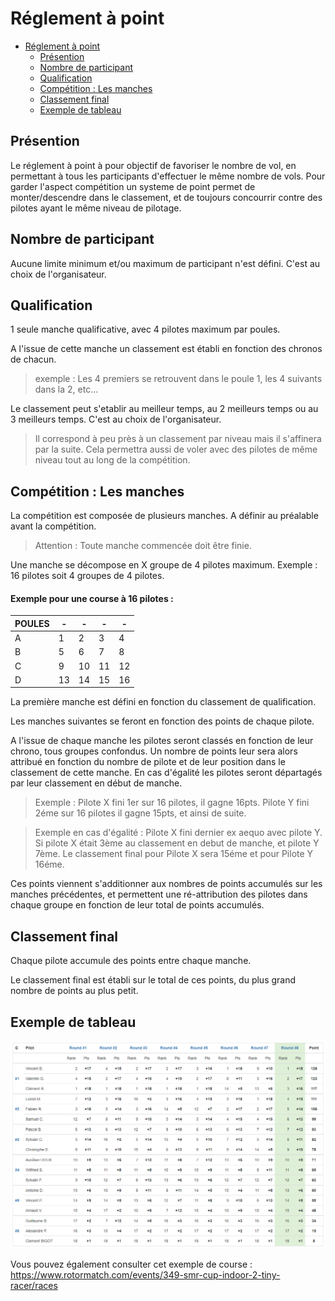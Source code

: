 # Réglement à point

<!-- TOC -->

- [Réglement à point](#réglement-à-point)
  - [Présention](#présention)
  - [Nombre de participant](#nombre-de-participant)
  - [Qualification](#qualification)
  - [Compétition : Les manches](#compétition--les-manches)
  - [Classement final](#classement-final)
  - [Exemple de tableau](#exemple-de-tableau)

<!-- /TOC -->

## Présention

Le réglement à point à pour objectif de favoriser le nombre de vol, en permettant à tous les participants d'effectuer le même nombre de vols. Pour garder l'aspect compétition un systeme de point permet de monter/descendre dans le classement, et de toujours concourrir contre des pilotes ayant le même niveau de pilotage.

## Nombre de participant

Aucune limite minimum et/ou maximum de participant n'est défini. C'est au choix de l'organisateur.

## Qualification

1 seule manche qualificative, avec 4 pilotes maximum par poules. 

A l'issue de cette manche un classement est établi en fonction des chronos de chacun.

> exemple : Les 4 premiers se retrouvent dans le poule 1, les 4 suivants dans la 2, etc...

Le classement peut s'etablir au meilleur temps, au 2 meilleurs temps ou au 3 meilleurs temps. C'est au choix de l'organisateur.

> Il correspond à peu près à un classement par niveau mais il s'affinera par la suite. Cela permettra aussi de voler avec des pilotes de même niveau tout au long de la compétition.

## Compétition : Les manches

La compétition est composée de plusieurs manches. A définir au préalable avant la compétition.

> Attention : Toute manche commencée doit être finie.

Une manche se décompose en X groupe de 4 pilotes maximum. Exemple : 16 pilotes soit 4 groupes de 4 pilotes.

#### Exemple pour une course à 16 pilotes :

POULES | - | - | - | - 
-- | -- | -- | -- | --
A | 1 | 2 | 3 | 4
B | 5 | 6 | 7 | 8
C | 9 | 10 | 11 | 12
D | 13 | 14 | 15 | 16

La première manche est défini en fonction du classement de qualification.

Les manches suivantes se feront en fonction des points de chaque pilote.

A l'issue de chaque manche les pilotes seront classés en fonction de leur chrono, tous groupes confondus. Un nombre de points leur sera alors attribué en fonction du nombre de pilote et de leur position dans le classement de cette manche. En cas d'égalité les pilotes seront départagés par leur classement en début de manche.

> Exemple : Pilote X fini 1er sur 16 pilotes, il gagne 16pts. Pilote Y fini 2éme sur 16 pilotes il gagne 15pts, et ainsi de suite.

> Exemple en cas d'égalité : Pilote X fini dernier ex aequo avec pilote Y. Si pilote X était 3ème au classement en debut de manche, et pilote Y 7ème. Le classement final pour Pilote X sera 15éme et pour Pilote Y 16éme.

Ces points viennent s'additionner aux nombres de points accumulés sur les manches précédentes, et permettent une ré-attribution des pilotes dans chaque groupe en fonction de leur total de points accumulés.

## Classement final

Chaque pilote accumule des points entre chaque manche.

Le classement final est établi sur le total de ces points, du plus grand nombre de points au plus petit.

## Exemple de tableau

![](images/tableau-a-point.png)

Vous pouvez également consulter cet exemple de course : https://www.rotormatch.com/events/349-smr-cup-indoor-2-tiny-racer/races
